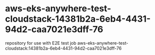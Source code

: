 # aws-eks-anywhere-test-cloudstack-14381b2a-6eb4-4431-94d2-caa7021e3dff-76
repository for use with E2E test job aws-eks-anywhere-test-cloudstack:14381b2a-6eb4-4431-94d2-caa7021e3dff-76
